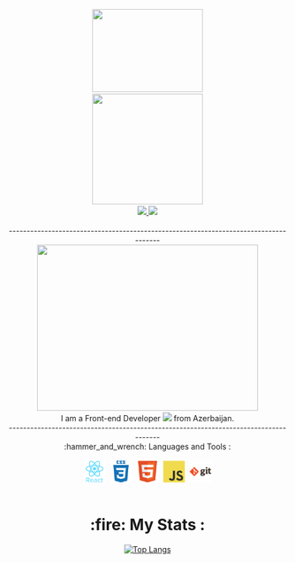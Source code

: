 <div id="header" align="center">
  <img src="https://media.giphy.com/media/ryRe2vuYIQ3RQ5eMtY/giphy.gif" width="200" height="150" />
</div>
<div align="center">
<img src="https://media.giphy.com/media/5eLDrEaRGHegx2FeF2/giphy.gif" width="200" height="200"/>
</div>
<div align="center" target="_blank">
  <a href="https://www.linkedin.com/in/ilqar-sofiyev-a67575172/"> 
    <img src="https://img.shields.io/badge/LinkedIn-blue?logo=linkedin&logoColor=white&style=for-the-badge" />  
  </a>
  <a href="https://www.facebook.com/ilqar.sofiyev.7"> 
    <img src="https://img.shields.io/badge/Facebook-blue?logo=facebook&logoColor=white&style=for-the-badge" />  
  </a>
<div align="center">
  <img src="https://komarev.com/ghpvc/?username=your-github-username&style=flat-square&color=blue" alt=""/>
</div>
-------------------------------------------------------------------------------------
<div align="center"> 
  <img src="https://media.giphy.com/media/NytMLKyiaIh6VH9SPm/giphy.gif" width="400" height="300"/>    
</div>
  <div>
    I am a Front-end Developer <img src="https://media.giphy.com/media/WUlplcMpOCEmTGBtBW/giphy.gif" width="30"> from Azerbaijan.
  </div>
-------------------------------------------------------------------------------------
  <div> 
    :hammer_and_wrench: Languages and Tools :
  </div>&nbsp;
  <div>
    <img src="https://github.com/devicons/devicon/blob/master/icons/react/react-original-wordmark.svg" title="React" alt="React" width="40" height="40"/>&nbsp;
    <img src="https://github.com/devicons/devicon/blob/master/icons/css3/css3-plain-wordmark.svg"  title="CSS3" alt="CSS" width="40" height="40"/>&nbsp;
    <img src="https://github.com/devicons/devicon/blob/master/icons/html5/html5-original.svg" title="HTML5" alt="HTML" width="40" height="40"/>&nbsp;
    <img src="https://github.com/devicons/devicon/blob/master/icons/javascript/javascript-original.svg" title="JavaScript" alt="JavaScript" width="40" height="40"/>&nbsp;
    <img src="https://github.com/devicons/devicon/blob/master/icons/git/git-original-wordmark.svg" title="Git" **alt="Git" width="40" height="40"/>
</div>&nbsp;&nbsp;&nbsp;&nbsp;

<h1>:fire: My Stats :</h1>

[![Top Langs](https://github-readme-stats.vercel.app/api/top-langs/?username=ilqarsfv&layout=compact&theme=vision-friendly-dark)](https://github.com/anuraghazra/github-readme-stats)
